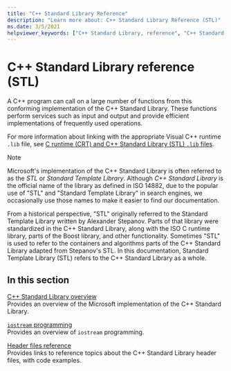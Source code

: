 ```yaml
---
title: "C++ Standard Library Reference"
description: "Learn more about: C++ Standard Library Reference (STL)"
ms.date: 3/5/2021
helpviewer_keywords: ["C++ Standard Library, reference", "C++ Standard Library", "template libraries", "libraries, Standard C++", "Microsoft standard template library, reference", "Microsoft STL, reference"]
---
```


# C++ Standard Library reference (STL)

A C++ program can call on a large number of functions from this conforming implementation of the C++ Standard Library. These functions perform services such as input and output and provide efficient implementations of frequently used operations.

For more information about linking with the appropriate Visual C++ runtime `.lib` file, see [C runtime (CRT) and C++ Standard Library (STL) `.lib` files](../c-runtime-library/crt-library-features.md).

> [!NOTE]
> Microsoft's implementation of the C++ Standard Library is often referred to as the *STL* or *Standard Template Library*. Although *C++ Standard Library* is the official name of the library as defined in ISO 14882, due to the popular use of "STL" and "Standard Template Library" in search engines, we occasionally use those names to make it easier to find our documentation.

From a historical perspective, "STL" originally referred to the Standard Template Library written by Alexander Stepanov. Parts of that library were standardized in the C++ Standard Library, along with the ISO C runtime library, parts of the Boost library, and other functionality. Sometimes "STL" is used to refer to the containers and algorithms parts of the C++ Standard Library adapted from Stepanov's STL. In this documentation, Standard Template Library (STL) refers to the C++ Standard Library as a whole.

## In this section

[C++ Standard Library overview](cpp-standard-library-overview.md)\
Provides an overview of the Microsoft implementation of the C++ Standard Library.

[`iostream` programming](iostream-programming.md)\
Provides an overview of `iostream` programming.

[Header files reference](cpp-standard-library-header-files.md)\
Provides links to reference topics about the C++ Standard Library header files, with code examples.
